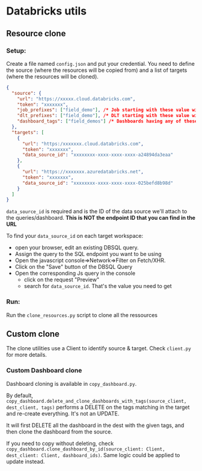 # Databricks utils

## Resource clone

### Setup:
Create a file named `config.json` and put your credential. You need to define the source (where the resources will be copied from) and a list of targets (where the resources will be cloned).

```json
{
  "source": {
    "url": "https://xxxxx.cloud.databricks.com",
    "token": "xxxxxxx",
    "job_prefixes": ["field_demo"], /* Job starting with these value will be deleted from target and cloned */ 
    "dlt_prefixes": ["field_demo"], /* DLT starting with these value will be deleted from target and cloned */
    "dashboard_tags": ["field_demos"] /* Dashboards having any of these tags matching will be deleted from target and cloned */
  },
  "targets": [
    {
      "url": "https:/xxxxxxx.cloud.databricks.com",
      "token": "xxxxxxx",
      "data_source_id": "xxxxxxxx-xxxx-xxxx-xxxx-a24894da3eaa"
    },
    {
      "url": "https://xxxxxxx.azuredatabricks.net",
      "token": "xxxxxxx",
      "data_source_id": "xxxxxxxx-xxxx-xxxx-xxxx-025befd8b98d"
    }
  ]
}
```
`data_source_id` is required and is the ID of the data source we'll attach to the queries/dashboard.
**This is NOT the endpoint ID that you can find in the URL**

To find your `data_source_id` on each target workspace:

- open your browser, edit an existing DBSQL query. 
- Assign the query to the SQL endpoint you want to be using
- Open the javascript console=>Network=>Filter on Fetch/XHR. 
- Click on the "Save" button of the DBSQL Query
- Open the corresponding Js query in the console 
  - click on the request "Preview"
  - search for `data_source_id`. That's the value you need to get

### Run:
Run the `clone_resources.py` script to clone all the ressources

## Custom clone
The clone utilities use a Client to identify source & target. Check `client.py` for more details.
### Custom Dashboard clone

Dashboard cloning is available in `copy_dashboard.py`.

By default, `copy_dashboard.delete_and_clone_dashboards_with_tags(source_client, dest_client, tags)` performs a DELETE on the tags matching in the target and re-create everything. It's not an UPDATE. 

It will first DELETE all the dashboard in the dest with the given tags, 
and then clone the dashboard from the source. 

If you need to copy without deleting, check `copy_dashboard.clone_dashboard_by_id(source_client: Client, dest_client: Client, dashboard_ids)`. Same logic could be applied to update instead.